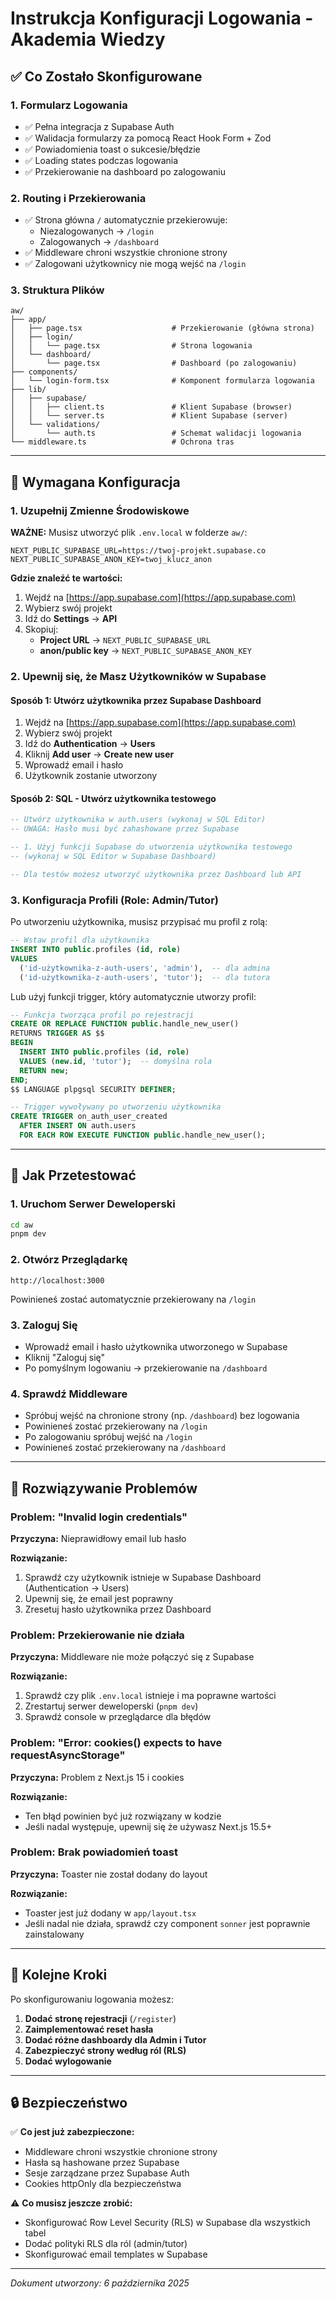 # Instrukcja Konfiguracji Logowania - Akademia Wiedzy

## ✅ Co Zostało Skonfigurowane

### 1. **Formularz Logowania**
- ✅ Pełna integracja z Supabase Auth
- ✅ Walidacja formularzy za pomocą React Hook Form + Zod
- ✅ Powiadomienia toast o sukcesie/błędzie
- ✅ Loading states podczas logowania
- ✅ Przekierowanie na dashboard po zalogowaniu

### 2. **Routing i Przekierowania**
- ✅ Strona główna `/` automatycznie przekierowuje:
  - Niezalogowanych → `/login`
  - Zalogowanych → `/dashboard`
- ✅ Middleware chroni wszystkie chronione strony
- ✅ Zalogowani użytkownicy nie mogą wejść na `/login`

### 3. **Struktura Plików**
```
aw/
├── app/
│   ├── page.tsx                    # Przekierowanie (główna strona)
│   ├── login/
│   │   └── page.tsx                # Strona logowania
│   └── dashboard/
│       └── page.tsx                # Dashboard (po zalogowaniu)
├── components/
│   └── login-form.tsx              # Komponent formularza logowania
├── lib/
│   ├── supabase/
│   │   ├── client.ts               # Klient Supabase (browser)
│   │   └── server.ts               # Klient Supabase (server)
│   └── validations/
│       └── auth.ts                 # Schemat walidacji logowania
└── middleware.ts                   # Ochrona tras
```

---

## 🔧 Wymagana Konfiguracja

### 1. Uzupełnij Zmienne Środowiskowe

**WAŻNE:** Musisz utworzyć plik `.env.local` w folderze `aw/`:

```env
NEXT_PUBLIC_SUPABASE_URL=https://twoj-projekt.supabase.co
NEXT_PUBLIC_SUPABASE_ANON_KEY=twoj_klucz_anon
```

**Gdzie znaleźć te wartości:**
1. Wejdź na [https://app.supabase.com](https://app.supabase.com)
2. Wybierz swój projekt
3. Idź do **Settings** → **API**
4. Skopiuj:
   - **Project URL** → `NEXT_PUBLIC_SUPABASE_URL`
   - **anon/public key** → `NEXT_PUBLIC_SUPABASE_ANON_KEY`

### 2. Upewnij się, że Masz Użytkowników w Supabase

#### Sposób 1: Utwórz użytkownika przez Supabase Dashboard
1. Wejdź na [https://app.supabase.com](https://app.supabase.com)
2. Wybierz swój projekt
3. Idź do **Authentication** → **Users**
4. Kliknij **Add user** → **Create new user**
5. Wprowadź email i hasło
6. Użytkownik zostanie utworzony

#### Sposób 2: SQL - Utwórz użytkownika testowego
```sql
-- Utwórz użytkownika w auth.users (wykonaj w SQL Editor)
-- UWAGA: Hasło musi być zahashowane przez Supabase

-- 1. Użyj funkcji Supabase do utworzenia użytkownika testowego
-- (wykonaj w SQL Editor w Supabase Dashboard)

-- Dla testów możesz utworzyć użytkownika przez Dashboard lub API
```

### 3. Konfiguracja Profili (Role: Admin/Tutor)

Po utworzeniu użytkownika, musisz przypisać mu profil z rolą:

```sql
-- Wstaw profil dla użytkownika
INSERT INTO public.profiles (id, role)
VALUES 
  ('id-użytkownika-z-auth-users', 'admin'),  -- dla admina
  ('id-użytkownika-z-auth-users', 'tutor');  -- dla tutora
```

Lub użyj funkcji trigger, który automatycznie utworzy profil:

```sql
-- Funkcja tworząca profil po rejestracji
CREATE OR REPLACE FUNCTION public.handle_new_user()
RETURNS TRIGGER AS $$
BEGIN
  INSERT INTO public.profiles (id, role)
  VALUES (new.id, 'tutor');  -- domyślna rola
  RETURN new;
END;
$$ LANGUAGE plpgsql SECURITY DEFINER;

-- Trigger wywoływany po utworzeniu użytkownika
CREATE TRIGGER on_auth_user_created
  AFTER INSERT ON auth.users
  FOR EACH ROW EXECUTE FUNCTION public.handle_new_user();
```

---

## 🚀 Jak Przetestować

### 1. Uruchom Serwer Deweloperski
```bash
cd aw
pnpm dev
```

### 2. Otwórz Przeglądarkę
```
http://localhost:3000
```

Powinieneś zostać automatycznie przekierowany na `/login`

### 3. Zaloguj Się
- Wprowadź email i hasło użytkownika utworzonego w Supabase
- Kliknij "Zaloguj się"
- Po pomyślnym logowaniu → przekierowanie na `/dashboard`

### 4. Sprawdź Middleware
- Spróbuj wejść na chronione strony (np. `/dashboard`) bez logowania
- Powinieneś zostać przekierowany na `/login`
- Po zalogowaniu spróbuj wejść na `/login`
- Powinieneś zostać przekierowany na `/dashboard`

---

## 🐛 Rozwiązywanie Problemów

### Problem: "Invalid login credentials"
**Przyczyna:** Nieprawidłowy email lub hasło

**Rozwiązanie:**
1. Sprawdź czy użytkownik istnieje w Supabase Dashboard (Authentication → Users)
2. Upewnij się, że email jest poprawny
3. Zresetuj hasło użytkownika przez Dashboard

### Problem: Przekierowanie nie działa
**Przyczyna:** Middleware nie może połączyć się z Supabase

**Rozwiązanie:**
1. Sprawdź czy plik `.env.local` istnieje i ma poprawne wartości
2. Zrestartuj serwer deweloperski (`pnpm dev`)
3. Sprawdź console w przeglądarce dla błędów

### Problem: "Error: cookies() expects to have requestAsyncStorage"
**Przyczyna:** Problem z Next.js 15 i cookies

**Rozwiązanie:**
- Ten błąd powinien być już rozwiązany w kodzie
- Jeśli nadal występuje, upewnij się że używasz Next.js 15.5+

### Problem: Brak powiadomień toast
**Przyczyna:** Toaster nie został dodany do layout

**Rozwiązanie:**
- Toaster jest już dodany w `app/layout.tsx`
- Jeśli nadal nie działa, sprawdź czy component `sonner` jest poprawnie zainstalowany

---

## 📝 Kolejne Kroki

Po skonfigurowaniu logowania możesz:

1. **Dodać stronę rejestracji** (`/register`)
2. **Zaimplementować reset hasła**
3. **Dodać różne dashboardy dla Admin i Tutor**
4. **Zabezpieczyć strony według ról (RLS)**
5. **Dodać wylogowanie**

---

## 🔒 Bezpieczeństwo

✅ **Co jest już zabezpieczone:**
- Middleware chroni wszystkie chronione strony
- Hasła są hashowane przez Supabase
- Sesje zarządzane przez Supabase Auth
- Cookies httpOnly dla bezpieczeństwa

⚠️ **Co musisz jeszcze zrobić:**
- Skonfigurować Row Level Security (RLS) w Supabase dla wszystkich tabel
- Dodać polityki RLS dla ról (admin/tutor)
- Skonfigurować email templates w Supabase

---

*Dokument utworzony: 6 października 2025*

